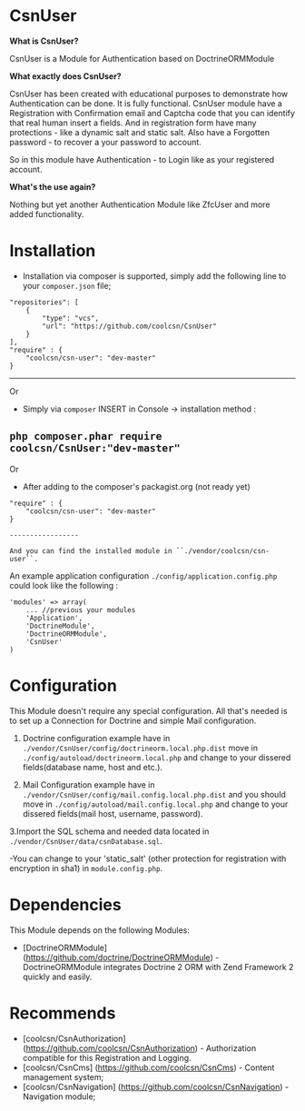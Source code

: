 CsnUser
=======

**What is CsnUser?**

CsnUser is a Module for Authentication based on DoctrineORMModule

**What exactly does CsnUser?**

CsnUser has been created with educational purposes to demonstrate how Authentication can be done. It is fully functional.
CsnUser module have a Registration with Confirmation email and Captcha code that you can identify that real human insert a fields.
And in registration form have many protections - like a dynamic salt and static salt.
Also have a Forgotten password - to recover a your password to account.

So in this module have Authentication - to Login like as your registered account.

**What's the use again?**

Nothing but yet another Authentication Module like ZfcUser and more added functionality.

Installation
============

* Installation via composer is supported, simply add the following line to your ```composer.json``` file;

```
"repositories": [
	{
		"type": "vcs",
		"url": "https://github.com/coolcsn/CsnUser"
	}
],
"require" : {
    "coolcsn/csn-user": "dev-master"
}
```

----
Or 

* Simply via ``composer`` INSERT in Console -> installation method :

`` php composer.phar require coolcsn/CsnUser:"dev-master" ``
----
Or 

* After adding to the composer's packagist.org (not ready yet)

```
"require" : {
    "coolcsn/csn-user": "dev-master"
}

-----------------

And you can find the installed module in ``./vendor/coolcsn/csn-user``.

```
An example application configuration ``./config/application.config.php`` could look like the following :

```
'modules' => array(
	...	//previous your modules
    'Application',
    'DoctrineModule',
    'DoctrineORMModule',
    'CsnUser'
)
```


Configuration
=============

This Module doesn't require any special configuration. All that's needed is to set up a Connection for Doctrine and simple Mail configuration.

1. Doctrine configuration example have in ``./vendor/CsnUser/config/doctrineorm.local.php.dist`` move in ``./config/autoload/doctrineorm.local.php`` 
and change to your dissered fields(database name, host and etc.).

2. Mail Configuration example have in ``./vendor/CsnUser/config/mail.config.local.php.dist`` and you should move in ``./config/autoload/mail.config.local.php``
and change to your dissered fields(mail host, username, password).

3.Import the SQL schema and needed data located in ``./vendor/CsnUser/data/csnDatabase.sql``.

-You can change to your 'static_salt' (other protection for registration with encryption in sha1) in ``module.config.php``.


Dependencies
============

This Module depends on the following Modules:

 - [DoctrineORMModule] (https://github.com/doctrine/DoctrineORMModule) - DoctrineORMModule integrates Doctrine 2 ORM with Zend Framework 2 quickly and easily.

 Recommends
 ============
 - [coolcsn/CsnAuthorization] (https://github.com/coolcsn/CsnAuthorization) - Authorization compatible for this Registration and Logging.
 - [coolcsn/CsnCms] (https://github.com/coolcsn/CsnCms) - Content management system;
 - [coolcsn/CsnNavigation] (https://github.com/coolcsn/CsnNavigation) - Navigation module;